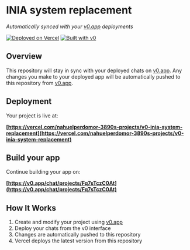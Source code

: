 # INIA system replacement

*Automatically synced with your [v0.app](https://v0.app) deployments*

[![Deployed on Vercel](https://img.shields.io/badge/Deployed%20on-Vercel-black?style=for-the-badge&logo=vercel)](https://vercel.com/nahuelperdomor-3890s-projects/v0-inia-system-replacement)
[![Built with v0](https://img.shields.io/badge/Built%20with-v0.app-black?style=for-the-badge)](https://v0.app/chat/projects/Fq7sTczC0At)

## Overview

This repository will stay in sync with your deployed chats on [v0.app](https://v0.app).
Any changes you make to your deployed app will be automatically pushed to this repository from [v0.app](https://v0.app).

## Deployment

Your project is live at:

**[https://vercel.com/nahuelperdomor-3890s-projects/v0-inia-system-replacement](https://vercel.com/nahuelperdomor-3890s-projects/v0-inia-system-replacement)**

## Build your app

Continue building your app on:

**[https://v0.app/chat/projects/Fq7sTczC0At](https://v0.app/chat/projects/Fq7sTczC0At)**

## How It Works

1. Create and modify your project using [v0.app](https://v0.app)
2. Deploy your chats from the v0 interface
3. Changes are automatically pushed to this repository
4. Vercel deploys the latest version from this repository
